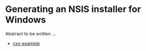 # Generating an NSIS installer for Windows

Abstract to be written ...

- [cxx-example](cxx-example/)
